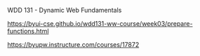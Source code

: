 WDD 131 - Dynamic Web Fundamentals

https://byui-cse.github.io/wdd131-ww-course/week03/prepare-functions.html

https://byupw.instructure.com/courses/17872


